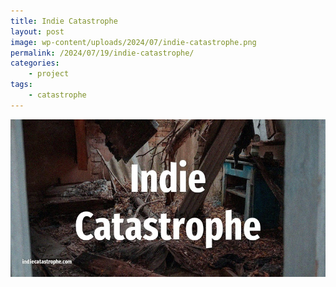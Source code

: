 ```yaml
---
title: Indie Catastrophe
layout: post
image: wp-content/uploads/2024/07/indie-catastrophe.png
permalink: /2024/07/19/indie-catastrophe/
categories:
    - project
tags:
    - catastrophe
---
```



![](/wp-content/uploads/2024/07/indie-catastrophe.png)
